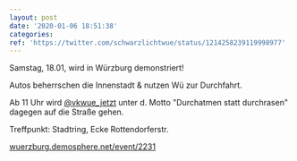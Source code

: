 ```yaml
---
layout: post
date: '2020-01-06 18:51:38'
categories: 
ref: 'https://twitter.com/schwarzlichtwue/status/1214258239119998977'
---
```

Samstag, 18.01, wird in Würzburg demonstriert!



Autos beherrschen die Innenstadt &amp; nutzen Wü zur Durchfahrt.

Ab 11 Uhr wird [@vkwue_jetzt](https://twitter.com/vkwue_jetzt) unter d. Motto "Durchatmen statt durchrasen" dagegen auf die Straße gehen.

Treffpunkt: Stadtring, Ecke Rottendorferstr.

[wuerzburg.demosphere.net/event/2231](https://wuerzburg.demosphere.net/event/2231)